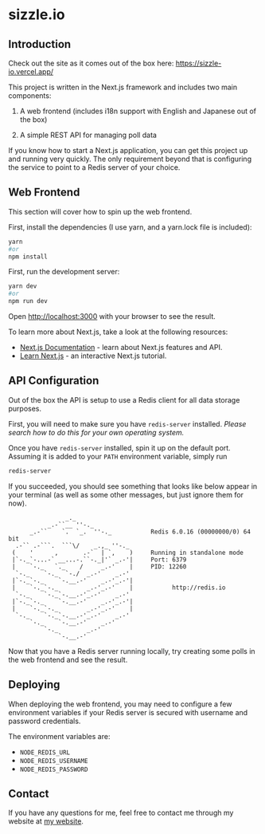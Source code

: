 # **sizzle.io**

## Introduction

Check out the site as it comes out of the box here: https://sizzle-io.vercel.app/

This project is written in the Next.js framework and includes two main components:

1. A web frontend (includes i18n support with English and Japanese out of the box)

2. A simple REST API for managing poll data

If you know how to start a Next.js application, you can get this project up and running very quickly. The only requirement beyond that is configuring the service to point to a Redis server of your choice.

## Web Frontend
This section will cover how to spin up the web frontend.

First, install the dependencies (I use yarn, and a yarn.lock file is included):
```bash
yarn
#or
npm install
```

First, run the development server:

```bash
yarn dev
#or
npm run dev
```

Open [http://localhost:3000](http://localhost:3000) with your browser to see the result.


To learn more about Next.js, take a look at the following resources:

- [Next.js Documentation](https://nextjs.org/docs) - learn about Next.js features and API.
- [Learn Next.js](https://nextjs.org/learn) - an interactive Next.js tutorial.

## API Configuration
Out of the box the API is setup to use a Redis client for all data storage purposes. 

First, you will need to make sure you have `redis-server` installed. *Please search how to do this for your own operating system.*

Once you have `redis-server` installed, spin it up on the default port. Assuming it is added to your `PATH` environment variable, simply run 

```bash
redis-server
```
If you succeeded, you should see something that looks like below appear in your terminal (as well as some other messages, but just ignore them for now).

```
                _._                                                  
           _.-``__ ''-._                                             
      _.-``    `.  `_.  ''-._           Redis 6.0.16 (00000000/0) 64 bit
  .-`` .-```.  ```\/    _.,_ ''-._                                   
 (    '      ,       .-`  | `,    )     Running in standalone mode
 |`-._`-...-` __...-.``-._|'` _.-'|     Port: 6379
 |    `-._   `._    /     _.-'    |     PID: 12260
  `-._    `-._  `-./  _.-'    _.-'                                   
 |`-._`-._    `-.__.-'    _.-'_.-'|                                  
 |    `-._`-._        _.-'_.-'    |           http://redis.io        
  `-._    `-._`-.__.-'_.-'    _.-'                                   
 |`-._`-._    `-.__.-'    _.-'_.-'|                                  
 |    `-._`-._        _.-'_.-'    |                                  
  `-._    `-._`-.__.-'_.-'    _.-'                                   
      `-._    `-.__.-'    _.-'                                       
          `-._        _.-'                                           
              `-.__.-'                                               

```
Now that you have a Redis server running locally, try creating some polls in the web frontend and see the result.

## Deploying

When deploying the web frontend, you may need to configure a few environment variables if your Redis server is secured with username and password credentials.

The environment variables are:

- `NODE_REDIS_URL`
- `NODE_REDIS_USERNAME`
- `NODE_REDIS_PASSWORD`

## Contact

If you have any questions for me, feel free to contact me through my website at [my website](https://www.davidjonesdev.com/contact).

